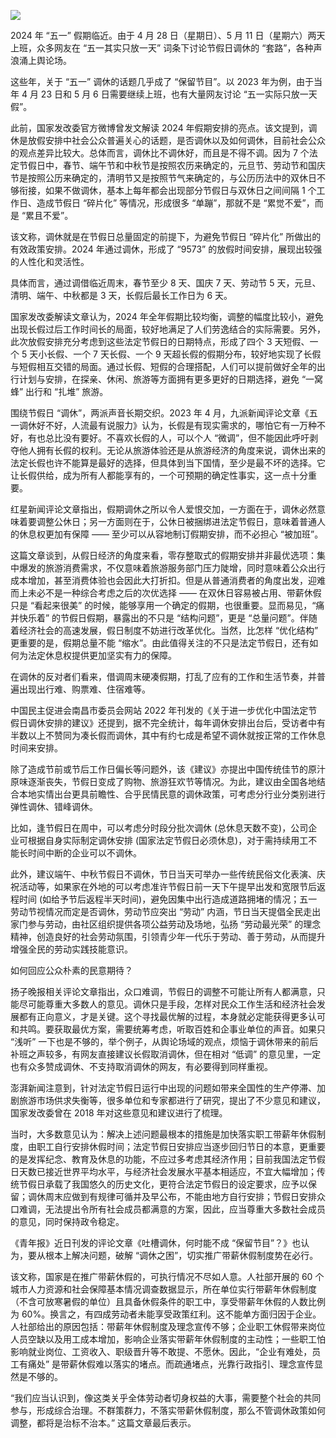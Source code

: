 ![](https://imagecloud.thepaper.cn/thepaper/image/300/841/580.jpeg)

2024 年 “五一” 假期临近。由于 4 月 28 日（星期日）、5 月 11 日（星期六）两天上班，众多网友在 “五一其实只放一天” 词条下讨论节假日调休的 “套路”，各种声浪涌上舆论场。

这些年，关于 “五一” 调休的话题几乎成了 “保留节目”。以 2023 年为例，由于当年 4 月 23 日和 5 月 6 日需要继续上班，也有大量网友讨论 “五一实际只放一天假”。

此前，国家发改委官方微博曾发文解读 2024 年假期安排的亮点。该文提到，调休是放假安排中社会公众普遍关心的话题，是否调休以及如何调休，目前社会公众的观点差异比较大。总体而言，调休比不调休好，而且是不得不调。因为 7 个法定节假日中，春节、端午节和中秋节是按照农历来确定的，元旦节、劳动节和国庆节是按照公历来确定的，清明节又是按照节气来确定的，与公历历法中的双休日不够衔接，如果不做调休，基本上每年都会出现部分节假日与双休日之间间隔 1 个工作日、造成节假日 “碎片化” 等情况，形成很多 “单蹦”，那就不是 “累觉不爱”，而是 “累且不爱”。

该文称，调休就是在节假日总量固定的前提下，为避免节假日 “碎片化” 所做出的有效政策安排。2024 年通过调休，形成了 “9573” 的放假时间安排，展现出较强的人性化和灵活性。

具体而言，通过调借临近周末，春节至少 8 天、国庆 7 天、劳动节 5 天，元旦、清明、端午、中秋都是 3 天，长假后最长工作日为 6 天。

国家发改委解读文章认为，2024 年全年假期比较均衡，调整的幅度比较小，避免出现长假过后工作时间长的局面，较好地满足了人们劳逸结合的实际需要。另外，此次放假安排充分考虑到这些法定节假日的日期特点，形成了四个 3 天短假、一个 5 天小长假、一个 7 天长假、一个 9 天超长假的假期分布，较好地实现了长假与短假相互交错的局面。通过长假、短假的合理搭配，人们可以提前做好全年的出行计划与安排，在探亲、休闲、旅游等方面拥有更多更好的日期选择，避免 “一窝蜂” 出行和 “扎堆” 旅游。

围绕节假日 “调休”，两派声音长期交织。2023 年 4 月，九派新闻评论文章《五一调休好不好，人流最有说服力》认为，长假是有现实需求的，哪怕它有一万种不好，有也总比没有要好。不喜欢长假的人，可以个人 “微调”，但不能因此呼吁剥夺他人拥有长假的权利。无论从旅游体验还是从旅游经济的角度来说，调休出来的法定长假也许不能算是最好的选择，但具体到当下国情，至少是最不坏的选择。它让长假供给，成为所有人都能享有的，一个可预期的确定性事实，这一点十分重要。

红星新闻评论文章指出，假期调休之所以令人爱恨交加，一方面在于，调休必然意味着要调整公休日；另一方面则在于，公休日被捆绑进法定节假日，意味着普通人的休息权更加有保障 —— 至少可以从容地制订假期安排，而不必担心 “被加班”。

这篇文章谈到，从假日经济的角度来看，零存整取式的假期安排并非最优选项：集中爆发的旅游消费需求，不仅意味着旅游服务部门压力陡增，同时意味着公众出行成本增加，甚至消费体验也会因此大打折扣。但是从普通消费者的角度出发，迎难而上未必不是一种综合考虑之后的次优选择 —— 在双休日容易被占用、带薪休假只是 “看起来很美” 的时候，能够享用一个确定的假期，也很重要。显而易见，“痛并快乐着” 的节假日假期，暴露出的不只是 “结构问题”，更是 “总量问题”。伴随着经济社会的高速发展，假日制度不妨进行改革优化。当然，比怎样 “优化结构” 更重要的是，假期总量不能 “缩水”。由此值得关注的不只是法定节假日，还有如何为法定休息权提供更加坚实有力的保障。

在调休的反对者们看来，借调周末硬凑假期，打乱了应有的工作和生活节奏，并普遍出现出行难、购票难、住宿难等。

中国民主促进会南昌市委员会网站 2022 年刊发的《关于进一步优化中国法定节假日调休安排的建议》还提到，据不完全统计，每年调休安排出台后，受访者中有半数以上不赞同为凑长假而调休，其中有约七成是希望不调休就按正常的工作休息时间来安排。

除了造成节前或节后工作日偏长等问题外，该《建议》亦提出中国传统佳节的原汁原味逐渐丧失，节假日变成了购物、旅游狂欢节等情况。为此，建议由全国各地结合本地实情出台更具前瞻性、合乎民情民意的调休政策，可考虑分行业分类别进行弹性调休、错峰调休。

比如，逢节假日在周中，可以考虑分时段分批次调休 (总休息天数不变)，公司企业可根据自身实际制定调休安排 (国家法定节假日必须休息)，对于需持续用工不能长时间中断的企业可以不调休。

此外，建议端午、中秋节假日不调休，节日当天可举办一些传统民俗文化表演、庆祝活动等，如果家在外地的可以考虑准许节假日前一天下午提早出发和宽限节后返程时间 (如给予节后返程半天时间)，避免因集中出行造成道路拥堵的情况；五一劳动节视情况而定是否调休，劳动节应突出 “劳动” 内涵，节日当天提倡全民走出家门参与劳动，由社区组织提供各项公益劳动及场地，弘扬 “劳动最光荣” 的理念精神，创造良好的社会劳动氛围，引领青少年一代乐于劳动、善于劳动，从而提升增强全民的劳动实践技能意识。

如何回应公众朴素的民意期待？

扬子晚报相关评论文章指出，众口难调，节假日的调整不可能让所有人都满意，只能尽可能尊重大多数人的意见。调休只是手段，怎样对民众工作生活和经济社会发展都有正向意义，才是关键。这个寻找最优解的过程，本身就必定能获得更多认可和共鸣。要获取最优方案，需要统筹考虑，听取百姓和企事业单位的声音。如果只 “浅听” 一下也是不够的，举个例子，从舆论场域的观点，烦恼于调休带来的前后补班之声较多，有网友直接建议长假取消调休，但在相对 “低调” 的意见里，一定也有众多赞成调休、不支持取消调休的网友，有必要得到同样重视。

澎湃新闻注意到，针对法定节假日运行中出现的问题如带来全国性的生产停滞、加剧旅游市场供求失衡等，很多单位和专家都进行了研究，提出了不少意见和建议，国家发改委曾在 2018 年对这些意见和建议进行了梳理。

当时，大多数意见认为：解决上述问题最根本的措施是加快落实职工带薪年休假制度，由职工自行安排休假时间；法定节假日安排应当逐步回归节日的本意，更重要的是发挥纪念、教育及休息的功能，不应过多考虑其经济作用；目前我国法定节假日天数已接近世界平均水平，与经济社会发展水平基本相适应，不宜大幅增加；传统节假日承载了我国悠久的历史文化，更符合法定节假日的设定要求，应予以保留；调休周末应做到有规律可循并及早公布，不能由地方自行安排；节假日安排众口难调，无法提出令所有社会成员都满意的方案，因此，应当尊重大多数社会成员的意见，同时保持政令稳定。

《青年报》近日刊发的评论文章《吐槽调休，何时能不成 “保留节目”？》也认为，要从根本上解决问题，破解 “调休之困”，切实推广带薪休假制度势在必行。

该文称，国家是在推广带薪休假的，可执行情况不尽如人意。人社部开展的 60 个城市人力资源和社会保障基本情况调查数据显示，所在单位实行带薪年休假制度（不含可放寒暑假的单位）且具备休假条件的职工中，享受带薪年休假的人数比例为 60%。换言之，有四成劳动者未能享受政策红利。这不能单方面归因于企业。人社部给出的原因包括：带薪年休假制度及理念宣传不够；企业职工休假带来岗位人员空缺以及用工成本增加，影响企业落实带薪年休假制度的主动性；一些职工怕影响就业岗位、工资收入、职级晋升等不敢提、不愿休。因此，“企业有难处，员工有痛处” 是带薪休假难以落实的堵点。而疏通堵点，光靠行政指引、理念宣传显然是不够的。

“我们应当认识到，像这类关乎全体劳动者切身权益的大事，需要整个社会的共同参与，形成综合治理。不群策群力，不落实带薪休假制度，那么不管调休政策如何调整，都将是治标不治本。” 这篇文章最后表示。
